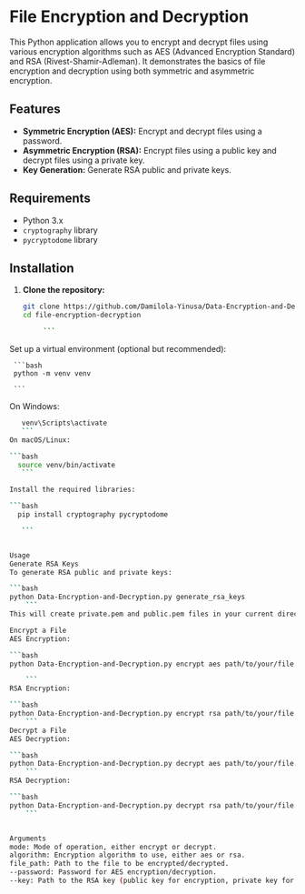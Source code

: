 # File Encryption and Decryption

This Python application allows you to encrypt and decrypt files using various encryption algorithms such as AES (Advanced Encryption Standard) and RSA (Rivest-Shamir-Adleman). It demonstrates the basics of file encryption and decryption using both symmetric and asymmetric encryption.

## Features

- **Symmetric Encryption (AES):** Encrypt and decrypt files using a password.
- **Asymmetric Encryption (RSA):** Encrypt files using a public key and decrypt files using a private key.
- **Key Generation:** Generate RSA public and private keys.

## Requirements

- Python 3.x
- `cryptography` library
- `pycryptodome` library

## Installation

1. **Clone the repository:**

   ```bash
   git clone https://github.com/Damilola-Yinusa/Data-Encryption-and-Decryption.git
   cd file-encryption-decryption

        ```
Set up a virtual environment (optional but recommended):

     ```bash
     python -m venv venv
     
     ```
On Windows:

  ```bash
     venv\Scripts\activate   
     ```
On macOS/Linux:

  ```bash
    source venv/bin/activate
     ```

Install the required libraries:

```bash
    pip install cryptography pycryptodome

     ```


Usage
Generate RSA Keys
To generate RSA public and private keys:

```bash
python Data-Encryption-and-Decryption.py generate_rsa_keys
      ```
This will create private.pem and public.pem files in your current directory.

Encrypt a File
AES Encryption:

```bash
python Data-Encryption-and-Decryption.py encrypt aes path/to/your/file.txt --password your_password

      ```
RSA Encryption:

```bash
python Data-Encryption-and-Decryption.py encrypt rsa path/to/your/file.txt --key path/to/public.pem
      ```
Decrypt a File
AES Decryption:

```bash
python Data-Encryption-and-Decryption.py decrypt aes path/to/your/file.txt.enc --password your_password
      ```
RSA Decryption:

```bash
python Data-Encryption-and-Decryption.py decrypt rsa path/to/your/file.txt.enc --key path/to/private.pe
      ```


Arguments
mode: Mode of operation, either encrypt or decrypt.
algorithm: Encryption algorithm to use, either aes or rsa.
file_path: Path to the file to be encrypted/decrypted.
--password: Password for AES encryption/decryption.
--key: Path to the RSA key (public key for encryption, private key for decryption).

